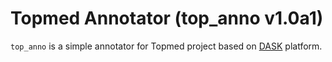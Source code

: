 # Topmed Annotator (top_anno v1.0a1)
`top_anno` is a simple annotator for Topmed project based on [DASK](http://docs.dask.org/en/latest/) platform.

